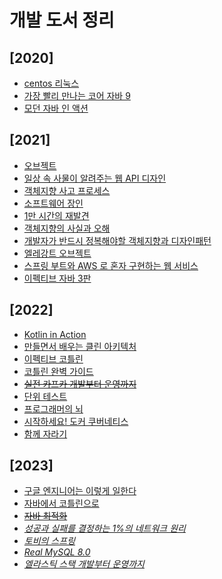 # 개발 도서 정리

## [2020]

- [centos 리눅스](centos%20리눅스/README.md)
- [가장 빨리 만나는 코어 자바 9](core-java9/README.md)
- [모던 자바 인 액션](modern-java-in-action/README.md)

## [2021]

- [오브젝트](object/README.md)
- [일상 속 사물이 알려주는 웹 API 디자인](web-api-design/README.md)
- [객체지향 사고 프로세스](객체지향%20사고%20프로세스/README.md)
- [소프트웨어 장인](소프트웨어%20장인/README.md)
- [1만 시간의 재발견](1만%20시간의%20재발견/README.md)
- [객체지향의 사실과 오해](객체지향의%20사실과%20오해/README.md)
- [개발자가 반드시 정복해야할 객체지향과 디자인패턴](개발자가%20반드시%20정복해야할%20객체지향과%20디자인패턴/README.md)
- [엘레강트 오브젝트](엘레강트%20오브젝트/README.md)
- [스프링 부트와 AWS 로 혼자 구현하는 웹 서비스](freelec-springboot2-webservice/README.md)
- [이펙티브 자바 3판](effective-java-3e/README.md)

## [2022]

- [Kotlin in Action](kotlin-in-action/README.md)
- [만들면서 배우는 클린 아키텍처](hexagonal-architecture/README.md)
- [이펙티브 코틀린](effective-kotlin/README.md)
- [코틀린 완벽 가이드](kotlin-in-depth/README.md)
- ~~[실전 카프카 개발부터 운영까지](kafka-dev-to-operation/README.md)~~
- [단위 테스트](unit-test/README.md)
- [프로그래머의 뇌](programmer-brain/README.md)
- [시작하세요! 도커 쿠버네티스](start-docker-kubernetes/README.md)
- [함께 자라기](함께%20자라기/README.md)

## [2023]
- [구글 엔지니어는 이렇게 일한다](구글%20엔지니어는%20이렇게%20일한다/README.md)
- [자바에서 코틀린으로](java-to-kotlin/README.md)
- ~~[자바 최적화](optimizing-java/README.md)~~
- *[성공과 실패를 결정하는 1%의 네트워크 원리](성공과%20실패를%20결정하는%201%25의%20네트워크%20원리/README.md)*
- *[토비의 스프링](toby-spring/README.md)*
- *[Real MySQL 8.0](real-mysql/README.md)*
- *[엘라스틱 스택 개발부터 운영까지](elasticstack/README.md)*